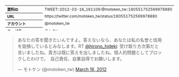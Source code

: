 <table style="font-size: 9pt; width: 610px; margin-bottom: 20px; height: 80px;">
<tbody>
    <tr>
        <th align=left>資料ID</th>
        <td align=left>TWEET::2012-03-16_161106:@motoken_tw::180551752569978880</td>
    </tr>
    <tr>
        <th align=left>URL</th>
        <td align=left>https://twitter.com/motoken_tw/status/180551752569978880</td>
    </tr>
    <tr>
        <th align=left>アカウント</th>
        <td align=left>@motoken_tw</td>
    </tr>
    <tr>
        <th align=left>ユーザ名</th>
        <td align=left>モトケン</td>
    </tr>
    <tr>
        <th align=left>ツイートの記録日時</th>
        <td align=left>created_at 2022-08-24_1405</td>
    </tr>
</tbody>
</table>
<blockquote class="twitter-tweet" data-width="450"  data-lang="ja"><p lang="ja" dir="ltr">あなたの答を聞きたいんですよ。答えないなら、あなたは私の名誉と信用を毀損しているとみなします。RT <a href="https://twitter.com/hirono_hideki?ref_src=twsrc%5Etfw">@hirono_hideki</a>: 受け取り方次第だと言いましたね。貴方は既に答えを出しましたね。個人的問題としてブロックしたわけで。　自己責任、自業自得でお願いします。</p>&mdash; モトケン (@motoken_tw) <a href="https://twitter.com/motoken_tw/status/180551752569978880?ref_src=twsrc%5Etfw">March 16, 2012</a></blockquote>
<script async src="https://platform.twitter.com/widgets.js" charset="utf-8"></script>


